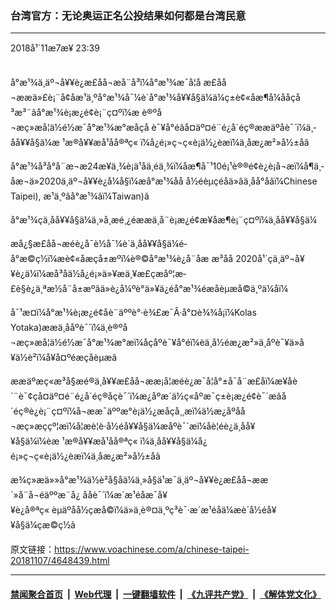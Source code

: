 ### 台湾官方：无论奥运正名公投结果如何都是台湾民意
------------------------

<div class="published">
 <span class="date" title="ä¸­å½æ¶é´">
  <time datetime="2018-11-07T23:39:50+08:00">
   2018å¹´11æ7æ¥ 23:39
  </time>
 </span>
</div>
<br/>
<div class="wsw">
 <p>
  å°æ¹¾ä¸äº¬å¥¥è¿æ­£åå¬æå¨å³ï¼å°æ¹¾æ¯å¦å æ­£åå¬ææä»£è¡¨å¢åæ¹ä¸ºå°æ¹¾å¯¼è´å°æ¹¾å¥¥å§ä¼ä¼ç±è¢«åæ¶å¼ååçå³æ³¨ãå°æ¹¾è¡æ¿é¢è¡¨ç¤ºï¼æ è®ºå¬æç»æå¦ä½é½æ¯å°æ¹¾æ°æåçå è¯¥å°éãå¤äº¤é¨é¿å´éç®ææäºåè¯´ï¼ä¸­åå¥¥å§ä¼æ ¹æ®å¥¥æå¹åå®ªç« ï¼å¿é¡»ç¬ç«è¡ä½¿èæï¼ä¸åæ¿æ²»å½±åã
 </p>
 <p>
  å°æ¹¾å³å°å¨æ¬æ24æ¥ä¸¾è¡ä¹åä¸éä¸¾ï¼åæ¶å¯¹10é¡¹è®®é¢è¿è¡å¬æï¼å¶ä¸­åæ¬ä»2020ä¸äº¬å¥¥è¿å¼å§ï¼æå°æ¹¾åå å½éèµçéåä»âä¸­åå°åâï¼Chinese Taipei), æ¹ä¸ºâå°æ¹¾âï¼Taiwan)ã
 </p>
 <p>
  å°æ¹¾çä¸­åå¥¥å§ä¼ä¸»å¸­æé¸¿éææä¸å¨è¡æ¿é¢æ¥åæ¶è¡¨ç¤ºï¼ä¸­åå¥¥å§ä¼
 </p>
 <p>
  æå¿§æ­£åå¬æéè¿å¯è½å¯¼è´ä¸­åå¥¥å§ä¼é­å°æ©ç½ï¼æè¢«åæçå±æºï¼è®©å°æ¹¾è¿å¨åæ æ³åå 2020å¹´çä¸äº¬å¥¥è¿ä¼ï¼æå³åä½å¿é¡»ä»¥æä¸¥æ­£çæåº¦æ­£è§è¿ä¸ªæ½å¨å±æºãä»è¿å¼ºè°ä»¥ä¿éå°æ¹¾éæåèµæå©ä¸ºä¼åï¼
 </p>
 <p>
  å¯¹æ­¤ï¼å°æ¹¾è¡æ¿é¢åè¨äººè°·è¾£æ¯Â·å°¤è¾¾å¡ï¼Kolas Yotaka)ææä¸ååºè¯´ï¼ä¸è®ºå¬æç»æå¦ä½é½æ¯å°æ¹¾æ°æï¼åçåºè¯¥å°éï¼èä¸å½éæ¿æ²»ä¸åºè¯¥ä»å¥ä½è²ï¼å¥å¤ºéæçåèµæã
 </p>
 <p>
  ææäºæç«æ³å§æé®ä¸å¥¥æ­£åå¬ææ¡å¦æéè¿æ¯å¦å°±å¯å¨æ­£åï¼æ¥åè´¨è¯¢çå¤äº¤é¨é¿å´éç®åç­è¯´ï¼æ¿åºæ´ä½ç«åºæ¯ç±è¡æ¿é¢è¯´æãå´éç®è¿è¡¨ç¤ºï¼å¬ææ¯äººæ°è¡ä½¿æåçå¸¸æï¼ä½æ¿åºåå¬æç»æççº¦æï¼å¦æè¦è·å½éå¥¥å§ä¼æåºè¯´æï¼åè¦éè¿ä¸­åå¥¥å§ä¼ï¼èæ ¹æ®å¥¥æå¹åå®ªç« ï¼ä¸­åå¥¥å§ä¼å¿é¡»ç¬ç«è¡ä½¿èæï¼ä¸åæ¿æ²»å½±åã
 </p>
 <p>
  æ¾ç»æä»»å°æ¹¾ä½è²å§åä¼ä¸»å§ä¹æ¯ä¸äº¬å¥¥è¿æ­£åå¬ææ´»å¨å¬éäººæ¨å¿ ååè¯´ï¼æ´æ¹éåæ¯å¥¥è¿å®ªç« èµäºåå½çæå©ï¼ä»ä¸è®¤ä¸ºç³è¯·æ´æ¹éåä¼æè´å½éå¥¥å§ä¼çæ©ç½ã
 </p>
 <p>
 </p>
</div>

原文链接：https://www.voachinese.com/a/chinese-taipei-20181107/4648439.html


------------------------
#### [禁闻聚合首页](https://github.com/gfw-breaker/banned-news/blob/master/README.md) &nbsp;|&nbsp; [Web代理](https://github.com/gfw-breaker/open-proxy/blob/master/README.md) &nbsp;|&nbsp;  [一键翻墙软件](https://github.com/gfw-breaker/nogfw/blob/master/README.md) &nbsp;|&nbsp; [《九评共产党》](https://github.com/gfw-breaker/9ping.md/blob/master/README.md#九评之一评共产党是什么) &nbsp;|&nbsp; [《解体党文化》](https://github.com/gfw-breaker/jtdwh.md/blob/master/README.md#绪论)